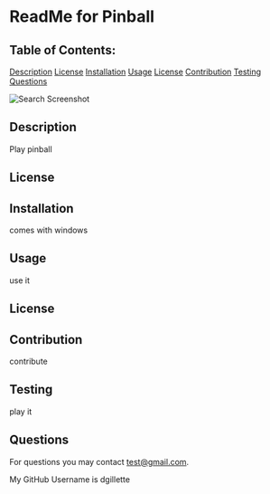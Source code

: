 # ReadMe for Pinball 

    


## Table of Contents: 

[Description](#description)
[License](#license)
[Installation](#installation)
[Usage](#usage)
[License](#license)
[Contribution](#contribution)
[Testing](#testing)
[Questions](#questions)

![Search Screenshot](https://camo.githubusercontent.com/2b5c48821f22738887c98a07f95852b610fb555b/68747470733a2f2f696d672e736869656c64732e696f2f61706d2f6c2f61746f6d69632d64657369676e2d75692e7376673f)
    


## Description
    
Play pinball

## License
    
    

## Installation
    
comes with windows

## Usage
    
use it

## License

## Contribution 
    
contribute
    
## Testing
    
play it
    
## Questions

For questions you may contact test@gmail.com.

My GitHub Username is dgillette
    
    
